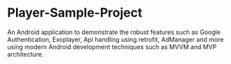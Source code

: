 # Player-Sample-Project
An Android application to demonstrate the robust features such as Google Authentication, Exoplayer, Api handling using retrofit, AdManager and more using modern Android development techniques such as MVVM and MVP architecture.
